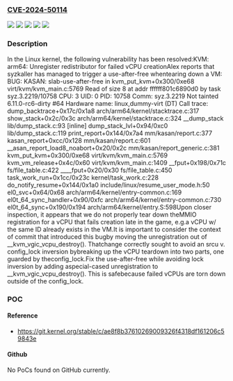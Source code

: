 ### [CVE-2024-50114](https://cve.mitre.org/cgi-bin/cvename.cgi?name=CVE-2024-50114)
![](https://img.shields.io/static/v1?label=Product&message=Linux&color=blue)
![](https://img.shields.io/static/v1?label=Version&message=&color=brightgreen)
![](https://img.shields.io/static/v1?label=Version&message=6.11%20&color=brightgreen)
![](https://img.shields.io/static/v1?label=Version&message=f616506754d34bcfdbfbc7508b562e5c98461e9a%20&color=brightgreen)
![](https://img.shields.io/static/v1?label=Vulnerability&message=n%2Fa&color=blue)

### Description

In the Linux kernel, the following vulnerability has been resolved:KVM: arm64: Unregister redistributor for failed vCPU creationAlex reports that syzkaller has managed to trigger a use-after-free whentearing down a VM:  BUG: KASAN: slab-use-after-free in kvm_put_kvm+0x300/0xe68 virt/kvm/kvm_main.c:5769  Read of size 8 at addr ffffff801c6890d0 by task syz.3.2219/10758  CPU: 3 UID: 0 PID: 10758 Comm: syz.3.2219 Not tainted 6.11.0-rc6-dirty #64  Hardware name: linux,dummy-virt (DT)  Call trace:   dump_backtrace+0x17c/0x1a8 arch/arm64/kernel/stacktrace.c:317   show_stack+0x2c/0x3c arch/arm64/kernel/stacktrace.c:324   __dump_stack lib/dump_stack.c:93 [inline]   dump_stack_lvl+0x94/0xc0 lib/dump_stack.c:119   print_report+0x144/0x7a4 mm/kasan/report.c:377   kasan_report+0xcc/0x128 mm/kasan/report.c:601   __asan_report_load8_noabort+0x20/0x2c mm/kasan/report_generic.c:381   kvm_put_kvm+0x300/0xe68 virt/kvm/kvm_main.c:5769   kvm_vm_release+0x4c/0x60 virt/kvm/kvm_main.c:1409   __fput+0x198/0x71c fs/file_table.c:422   ____fput+0x20/0x30 fs/file_table.c:450   task_work_run+0x1cc/0x23c kernel/task_work.c:228   do_notify_resume+0x144/0x1a0 include/linux/resume_user_mode.h:50   el0_svc+0x64/0x68 arch/arm64/kernel/entry-common.c:169   el0t_64_sync_handler+0x90/0xfc arch/arm64/kernel/entry-common.c:730   el0t_64_sync+0x190/0x194 arch/arm64/kernel/entry.S:598Upon closer inspection, it appears that we do not properly tear down theMMIO registration for a vCPU that fails creation late in the game, e.g.a vCPU w/ the same ID already exists in the VM.It is important to consider the context of commit that introduced this bugby moving the unregistration out of __kvm_vgic_vcpu_destroy(). Thatchange correctly sought to avoid an srcu v. config_lock inversion bybreaking up the vCPU teardown into two parts, one guarded by theconfig_lock.Fix the use-after-free while avoiding lock inversion by adding aspecial-cased unregistration to __kvm_vgic_vcpu_destroy(). This is safebecause failed vCPUs are torn down outside of the config_lock.

### POC

#### Reference
- https://git.kernel.org/stable/c/ae8f8b37610269009326f4318df161206c59843e

#### Github
No PoCs found on GitHub currently.

